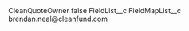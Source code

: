 <?xml version="1.0" encoding="UTF-8"?>
<CustomMetadata xmlns="http://soap.sforce.com/2006/04/metadata" xmlns:xsi="http://www.w3.org/2001/XMLSchema-instance" xmlns:xsd="http://www.w3.org/2001/XMLSchema">
    <label>CleanQuoteOwner</label>
    <protected>false</protected>
    <values>
        <field>FieldList__c</field>
        <value xsi:nil="true"/>
    </values>
    <values>
        <field>FieldMapList__c</field>
        <value xsi:type="xsd:string">brendan.neal@cleanfund.com</value>
    </values>
</CustomMetadata>
